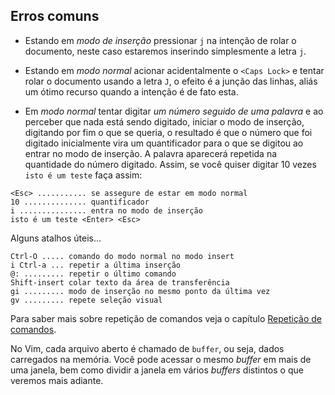Erros comuns
------------

-   Estando em *modo de inserção* pressionar
    `j` na intenção de rolar o documento, neste caso
    estaremos inserindo simplesmente a letra `j`.

-   Estando em *modo normal* acionar acidentalmente o `<Caps Lock>` e tentar
    rolar o documento usando a letra `J`, o efeito é a junção das linhas, aliás um ótimo recurso quando a intenção é de fato esta.

-   Em *modo normal* tentar digitar *um número seguido de uma palavra* e ao
    perceber que nada está sendo digitado, iniciar o modo de inserção,
    digitando por fim o que se queria, o resultado é que o número que
    foi digitado inicialmente vira um quantificador para o que se
    digitou ao entrar no modo de inserção. A palavra aparecerá repetida
    na quantidade do número digitado. Assim, se você quiser digitar 10
    vezes `isto é um teste` faça assim:
```
<Esc> ........... se assegure de estar em modo normal
10 .............. quantificador
i ............... entra no modo de inserção
isto é um teste <Enter> <Esc>
```

Alguns atalhos úteis…
```
Ctrl-O ..... comando do modo normal no modo insert
i Ctrl-a ... repetir a última inserção
@: ......... repetir o último comando
Shift-insert colar texto da área de transferência
gi ......... modo de inserção no mesmo ponto da última vez
gv ......... repete seleção visual
```

Para saber mais sobre repetição de comandos veja o capítulo
[Repetição de comandos](../capitulo_8/repeticao_de_comandos.md).

No Vim, cada arquivo aberto é chamado de `buffer`, ou seja, dados
carregados na memória. Você pode acessar o mesmo *buffer*
em mais de uma janela, bem como dividir a janela em vários
*buffers* distintos o que veremos mais adiante.

